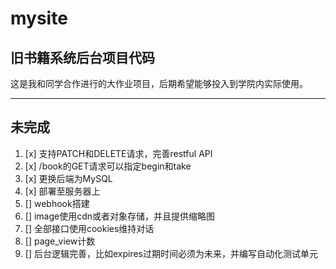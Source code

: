 # mysite
## 旧书籍系统后台项目代码
这是我和同学合作进行的大作业项目，后期希望能够投入到学院内实际使用。

---

## 未完成
1. [x] 支持PATCH和DELETE请求，完善restful API
2. [x] /book的GET请求可以指定begin和take
3. [x] 更换后端为MySQL
4. [x] 部署至服务器上
5. [] webhook搭建
6. [] image使用cdn或者对象存储，并且提供缩略图
7. [] 全部接口使用cookies维持对话
8. [] page_view计数
9. [] 后台逻辑完善，比如expires过期时间必须为未来，并编写自动化测试单元
